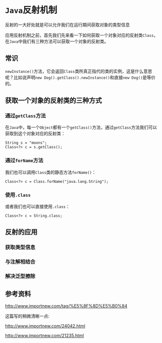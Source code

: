 # `Java`反射机制

反射的一大好处就是可以允许我们在运行期间获取对象的类型信息

应用反射机制之前，首先我们先来看一下如何获取一个对象对应的反射类`Class`，在`Java`中我们有三种方法可以获取一个对象的反射类。

## 常识

`newInstance()`方法，它会返回`Class`类所真正指代的类的实例，这是什么意思呢？比如说声明`new Dog().getClass().newInstance()`和直接`new Dog()`是等价的。


## 获取一个对象的反射类的三种方式

### 通过`getClass`方法

在`Java`中，每一个`Object`都有一个`getClass()`方法，通过`getClass`方法我们可以获取到这个对象对应的反射类：

```
String s = "moons";
Class<?> c = s.getClass();
```
### 通过`forName`方法

我们也可以调用`Class`类的静态方法`forName()`：
```
Class<?> c = Class.forName("java.lang.String");
```

### 使用`.class`
或者我们也可以直接使用`.class`：

```
Class<?> c = String.class;
```

## 反射的应用

### 获取类型信息

### 与注解相结合

### 解决泛型擦除




## 参考资料

http://www.importnew.com/tag/%E5%8F%8D%E5%B0%84

这篇写的稍微清晰一点:

http://www.importnew.com/24042.html

http://www.importnew.com/21235.html
